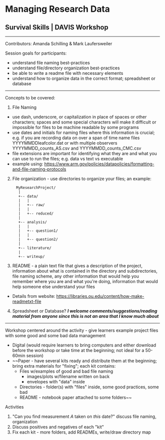 # Managing Research Data
## Survival Skills | DAVIS Workshop

***
Contributors: Amanda Schilling & Mark Laufersweiler

Session goals for participants:
- understand file naming best-practices
- understand file/directory organization best-practices
- be able to write a readme file with necessary elements
- understand how to organize data in the correct format; spreadsheet or database

***

Concepts to be covered:
1. File Naming
  - use dash, underscore, or capitalization in place of spaces or other characters; spaces and some special characters will make it difficult or impossible for files to be machine readable by some programs
  - use dates and initials for naming files where this information is crucial; e.g. if you are recording data on over a span of time name files YYYYMMDDleafcolor.dat or with multiple observers YYYYMMDD_counts_AS.csv and YYYYMMDD_counts_CMC.csv
  - file extensions are important for identifying what they are and what you can use to run the files; e.g. data vs text vs executable
  - example using: https://www.arm.gov/policies/datapolicies/formatting-and-file-naming-protocols

2. File organization - use directories to organize your files; an example:
```
     MyResearchProject/
      |
      +-- data/
      |   |
      |   +-- raw/
      |   |
      |   +-- reduced/
      |
      +-- analysis/
      |   |
      |   +-- question1/
      |   |
      |   +-- question2/
      |
      +-- literature/
      |
      +-- writeup/
```
3. README - a plain text file that gives a description of the project, information about what is contained in the directory and subdirectories, file naming scheme, any other information that would help you remember where you are and what you're doing, information that would help someone else understand your files
- Details from website: https://libraries.ou.edu/content/how-make-readmetxt-file

4. Spreadsheet or Database? **_I welcome comments/suggestions/reading material from anyone since this is not an area that I know much about_**

***

Workshop centered around the activity - give learners example project files with some good and some bad data management
- Digital (would require learners to bring computers and either download before the workshop or take time at the beginning; not ideal for a 50-60min session)
- ~~Paper - have several kits ready and distribute them at the beginning; bring extra materials for "fixing"; each kit contains:
  - Files w/examples of good and bad file naming
     - images/plots w/filename written on back
     - envelopes with "data" inside
  - Directories - folder(s) with "files" inside, some good practices, some bad
  - README - notebook paper attached to some folders~~

Activities
1. "Can you find measurement *A* taken on *this* date?"  discuss file naming, organization
2. Discuss positives and negatives of each "kit"
3. Fix each kit - more folders, add READMEs, write/draw directory map
